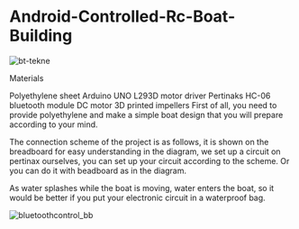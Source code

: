# Android-Controlled-Rc-Boat-Building


![bt-tekne](https://user-images.githubusercontent.com/71852248/94208596-e4986000-fed2-11ea-8e70-3c0c86e848f5.jpg)

Materials

Polyethylene sheet
Arduino UNO
L293D motor driver
Pertinaks
HC-06 bluetooth module
DC motor
3D printed impellers
First of all, you need to provide polyethylene and make a simple boat design that you will prepare according to your mind.

The connection scheme of the project is as follows, it is shown on the breadboard for easy understanding in the diagram, we set up a circuit on pertinax ourselves, you can set up your circuit according to the scheme. Or you can do it with beadboard as in the diagram.

As water splashes while the boat is moving, water enters the boat, so it would be better if you put your electronic circuit in a waterproof bag.

![bluetoothcontrol_bb](https://user-images.githubusercontent.com/71852248/94208765-4c4eab00-fed3-11ea-9d1a-f03d2573c14a.jpg)
